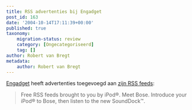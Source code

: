 ```yaml
---
title: RSS advertenties bij Engadget
post_id: 163
date: '2004-10-14T17:11:39+00:00'
published: true
taxonomy:
    migration-status: review
    category: [Ongecategoriseerd]
    tag: []
author: Robert van Bregt
metadata:
    author: Robert van Bregt
---
```

[Engadget](http://www.engadget.com/) heeft advertenties toegevoegd aan [zijn RSS feeds](http://www.engadget.com/rss.xml):

> Free RSS feeds brought to you by iPod®. Meet Bose. Introduce your iPod® to Bose, then listen to the new SoundDock™.